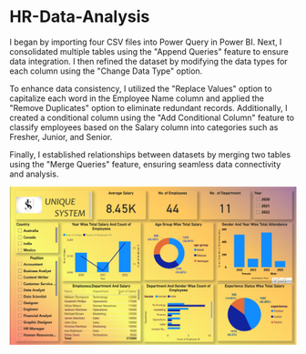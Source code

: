 # HR-Data-Analysis
I began by importing four CSV files into Power Query in Power BI. 
Next, I consolidated multiple tables using the "Append Queries" feature to ensure data integration. 
I then refined the dataset by modifying the data types for each column using the "Change Data Type" option.

To enhance data consistency, I utilized the "Replace Values" option to capitalize each word in the Employee Name column and applied the "Remove Duplicates" option to eliminate redundant records. 
Additionally, I created a conditional column using the "Add Conditional Column" feature to classify employees based on the Salary column into categories such as Fresher, Junior, and Senior.

Finally, I established relationships between datasets by merging two tables using the "Merge Queries" feature, ensuring seamless data connectivity and analysis.

![image_alt](https://github.com/UmeshBadgujar60/HR-Data-Analysis/blob/de6bfe1278935f63fa7e05dcf96a96c854a4bcfb/HR_Analysis_Report.png)
